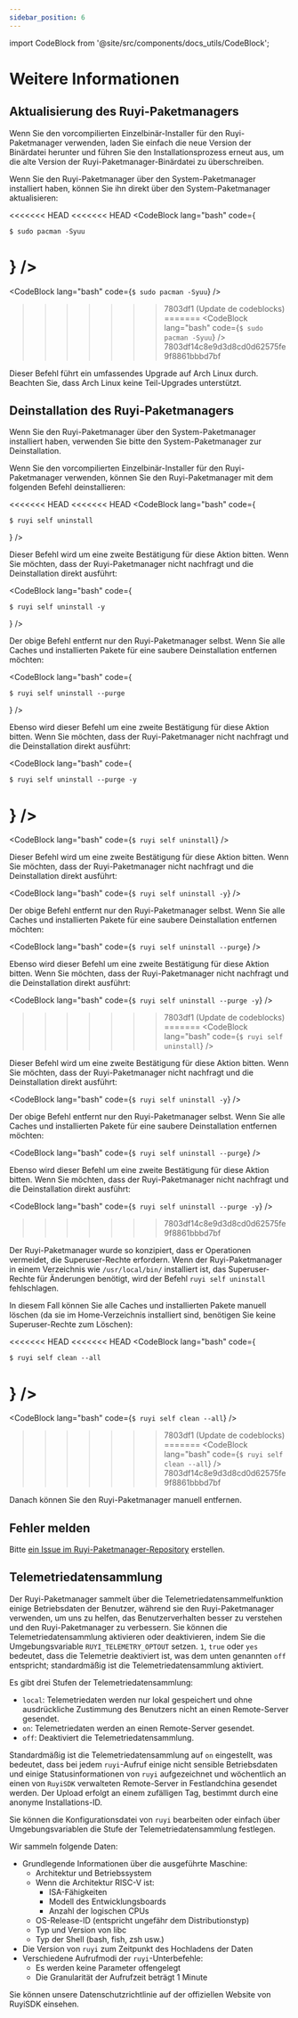 ```yaml
---
sidebar_position: 6
---
```


import CodeBlock from '@site/src/components/docs_utils/CodeBlock';

# Weitere Informationen

## Aktualisierung des Ruyi-Paketmanagers

Wenn Sie den vorcompilierten Einzelbinär-Installer für den Ruyi-Paketmanager verwenden, laden Sie einfach die neue Version der Binärdatei herunter und führen Sie den Installationsprozess erneut aus, um die alte Version der Ruyi-Paketmanager-Binärdatei zu überschreiben.

Wenn Sie den Ruyi-Paketmanager über den System-Paketmanager installiert haben, können Sie ihn direkt über den System-Paketmanager aktualisieren:

<<<<<<< HEAD
<<<<<<< HEAD
<CodeBlock lang="bash" code={

`$ sudo pacman -Syuu`

} />
=======
<CodeBlock lang="bash" code={`$ sudo pacman -Syuu`} />
>>>>>>> 7803df1 (Update de codeblocks)
=======
<CodeBlock lang="bash" code={`$ sudo pacman -Syuu`} />
>>>>>>> 7803df14c8e9d3d8cd0d62575fe9f8861bbbd7bf

Dieser Befehl führt ein umfassendes Upgrade auf Arch Linux durch. Beachten Sie, dass Arch Linux keine Teil-Upgrades unterstützt.

## Deinstallation des Ruyi-Paketmanagers

Wenn Sie den Ruyi-Paketmanager über den System-Paketmanager installiert haben, verwenden Sie bitte den System-Paketmanager zur Deinstallation.

Wenn Sie den vorcompilierten Einzelbinär-Installer für den Ruyi-Paketmanager verwenden, können Sie den Ruyi-Paketmanager mit dem folgenden Befehl deinstallieren:

<<<<<<< HEAD
<<<<<<< HEAD
<CodeBlock lang="bash" code={

`$ ruyi self uninstall`

} />

Dieser Befehl wird um eine zweite Bestätigung für diese Aktion bitten. Wenn Sie möchten, dass der Ruyi-Paketmanager nicht nachfragt und die Deinstallation direkt ausführt:

<CodeBlock lang="bash" code={

`$ ruyi self uninstall -y`

} />

Der obige Befehl entfernt nur den Ruyi-Paketmanager selbst. Wenn Sie alle Caches und installierten Pakete für eine saubere Deinstallation entfernen möchten:

<CodeBlock lang="bash" code={

`$ ruyi self uninstall --purge`

} />

Ebenso wird dieser Befehl um eine zweite Bestätigung für diese Aktion bitten. Wenn Sie möchten, dass der Ruyi-Paketmanager nicht nachfragt und die Deinstallation direkt ausführt:

<CodeBlock lang="bash" code={

`$ ruyi self uninstall --purge -y`

} />
=======
<CodeBlock lang="bash" code={`$ ruyi self uninstall`} />

Dieser Befehl wird um eine zweite Bestätigung für diese Aktion bitten. Wenn Sie möchten, dass der Ruyi-Paketmanager nicht nachfragt und die Deinstallation direkt ausführt:

<CodeBlock lang="bash" code={`$ ruyi self uninstall -y`} />

Der obige Befehl entfernt nur den Ruyi-Paketmanager selbst. Wenn Sie alle Caches und installierten Pakete für eine saubere Deinstallation entfernen möchten:

<CodeBlock lang="bash" code={`$ ruyi self uninstall --purge`} />

Ebenso wird dieser Befehl um eine zweite Bestätigung für diese Aktion bitten. Wenn Sie möchten, dass der Ruyi-Paketmanager nicht nachfragt und die Deinstallation direkt ausführt:

<CodeBlock lang="bash" code={`$ ruyi self uninstall --purge -y`} />
>>>>>>> 7803df1 (Update de codeblocks)
=======
<CodeBlock lang="bash" code={`$ ruyi self uninstall`} />

Dieser Befehl wird um eine zweite Bestätigung für diese Aktion bitten. Wenn Sie möchten, dass der Ruyi-Paketmanager nicht nachfragt und die Deinstallation direkt ausführt:

<CodeBlock lang="bash" code={`$ ruyi self uninstall -y`} />

Der obige Befehl entfernt nur den Ruyi-Paketmanager selbst. Wenn Sie alle Caches und installierten Pakete für eine saubere Deinstallation entfernen möchten:

<CodeBlock lang="bash" code={`$ ruyi self uninstall --purge`} />

Ebenso wird dieser Befehl um eine zweite Bestätigung für diese Aktion bitten. Wenn Sie möchten, dass der Ruyi-Paketmanager nicht nachfragt und die Deinstallation direkt ausführt:

<CodeBlock lang="bash" code={`$ ruyi self uninstall --purge -y`} />
>>>>>>> 7803df14c8e9d3d8cd0d62575fe9f8861bbbd7bf

Der Ruyi-Paketmanager wurde so konzipiert, dass er Operationen vermeidet, die Superuser-Rechte erfordern. Wenn der Ruyi-Paketmanager in einem Verzeichnis wie ``/usr/local/bin/`` installiert ist, das Superuser-Rechte für Änderungen benötigt, wird der Befehl ``ruyi self uninstall`` fehlschlagen.

In diesem Fall können Sie alle Caches und installierten Pakete manuell löschen (da sie im Home-Verzeichnis installiert sind, benötigen Sie keine Superuser-Rechte zum Löschen):

<<<<<<< HEAD
<<<<<<< HEAD
<CodeBlock lang="bash" code={

`$ ruyi self clean --all`

} />
=======
<CodeBlock lang="bash" code={`$ ruyi self clean --all`} />
>>>>>>> 7803df1 (Update de codeblocks)
=======
<CodeBlock lang="bash" code={`$ ruyi self clean --all`} />
>>>>>>> 7803df14c8e9d3d8cd0d62575fe9f8861bbbd7bf

Danach können Sie den Ruyi-Paketmanager manuell entfernen.

## Fehler melden

Bitte [ein Issue im Ruyi-Paketmanager-Repository](https://github.com/ruyisdk/ruyi/issues/new) erstellen.

## Telemetriedatensammlung

Der Ruyi-Paketmanager sammelt über die Telemetriedatensammelfunktion einige Betriebsdaten der Benutzer, während sie den Ruyi-Paketmanager verwenden, um uns zu helfen, das Benutzerverhalten besser zu verstehen und den Ruyi-Paketmanager zu verbessern. Sie können die Telemetriedatensammlung aktivieren oder deaktivieren, indem Sie die Umgebungsvariable `RUYI_TELEMETRY_OPTOUT` setzen. `1`, `true` oder `yes` bedeutet, dass die Telemetrie deaktiviert ist, was dem unten genannten `off` entspricht; standardmäßig ist die Telemetriedatensammlung aktiviert.

Es gibt drei Stufen der Telemetriedatensammlung:

- `local`: Telemetriedaten werden nur lokal gespeichert und ohne ausdrückliche Zustimmung des Benutzers nicht an einen Remote-Server gesendet.
- `on`: Telemetriedaten werden an einen Remote-Server gesendet.
- `off`: Deaktiviert die Telemetriedatensammlung.

Standardmäßig ist die Telemetriedatensammlung auf `on` eingestellt, was bedeutet, dass bei jedem `ruyi`-Aufruf einige nicht sensible Betriebsdaten und einige Statusinformationen von `ruyi` aufgezeichnet und wöchentlich an einen von `RuyiSDK` verwalteten Remote-Server in Festlandchina gesendet werden. Der Upload erfolgt an einem zufälligen Tag, bestimmt durch eine anonyme Installations-ID.

Sie können die Konfigurationsdatei von `ruyi` bearbeiten oder einfach über Umgebungsvariablen die Stufe der Telemetriedatensammlung festlegen.

Wir sammeln folgende Daten:

* Grundlegende Informationen über die ausgeführte Maschine:
    * Architektur und Betriebssystem
    * Wenn die Architektur RISC-V ist:
        * ISA-Fähigkeiten
        * Modell des Entwicklungsboards
        * Anzahl der logischen CPUs
    * OS-Release-ID (entspricht ungefähr dem Distributionstyp)
    * Typ und Version von libc
    * Typ der Shell (bash, fish, zsh usw.)
* Die Version von `ruyi` zum Zeitpunkt des Hochladens der Daten
* Verschiedene Aufrufmodi der `ruyi`-Unterbefehle:
    * Es werden keine Parameter offengelegt
    * Die Granularität der Aufrufzeit beträgt 1 Minute

Sie können unsere Datenschutzrichtlinie auf der offiziellen Website von RuyiSDK einsehen.